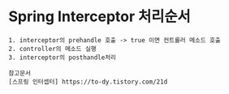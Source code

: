 # Spring Interceptor 처리순서

	1. interceptor의 prehandle 호출 -> true 이면 컨트롤러 메소드 호출
    2. controller의 메소드 실행
    3. interceptor의 posthandle처리

    참고문서
    [스프링 인터셉터] https://to-dy.tistory.com/21d
   